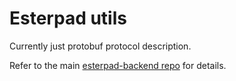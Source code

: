 # Esterpad utils

Currently just protobuf protocol description.

Refer to the main [esterpad-backend repo](https://github.com/anon2anon/esterpad-backend) for details.
